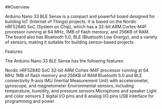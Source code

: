 ##Overview


Arduino Nano 33 BLE Sense is a compact and powerful board designed for building IoT (Internet of Things) projects. It is based on the Nordic nRF52840 SoC (System on Chip), which has a 32-bit ARM Cortex-M4F processor running at 64 MHz, 1MB of flash memory, and 256KB of RAM. The board also has Bluetooth 5.0, BLE (Bluetooth Low Energy), and a variety of sensors, making it suitable for building sensor-based projects.

Features


The Arduino Nano 33 BLE Sense has the following features:

Nordic nRF52840 SoC
32-bit ARM Cortex-M4F processor running at 64 MHz
1MB of flash memory and 256KB of RAM
Bluetooth 5.0 and BLE connectivity
9-axis IMU (Inertial Measurement Unit) with accelerometer, gyroscope, and magnetometer
Environmental sensors, including temperature, humidity, and pressure sensors
Microphone and speaker
Light and color sensors
2 digital I/O pins and 8 analog I/O pins
USB interface for programming and power
